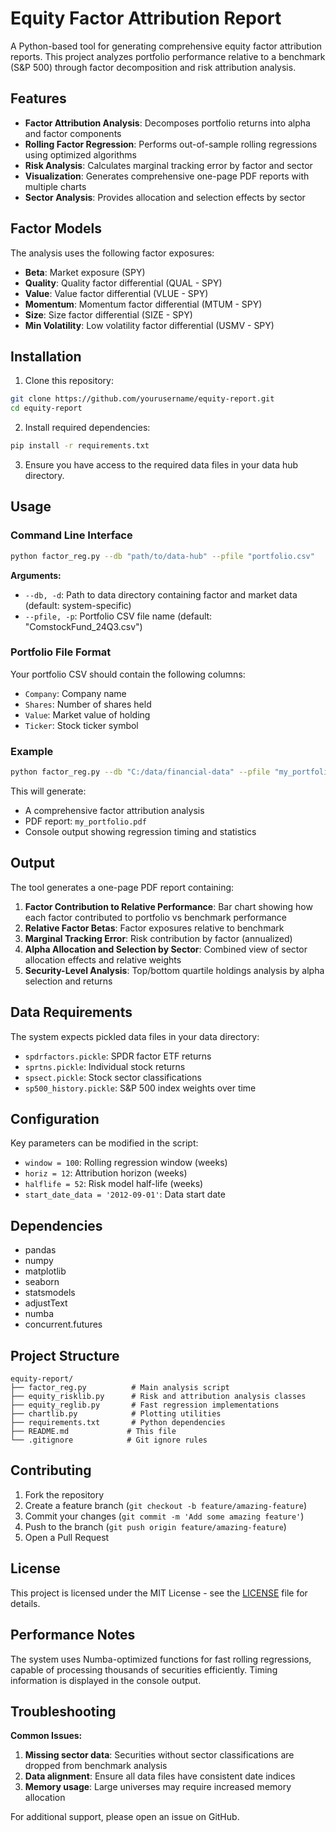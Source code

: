 # Equity Factor Attribution Report

A Python-based tool for generating comprehensive equity factor attribution reports. This project analyzes portfolio performance relative to a benchmark (S&P 500) through factor decomposition and risk attribution analysis.

## Features

- **Factor Attribution Analysis**: Decomposes portfolio returns into alpha and factor components
- **Rolling Factor Regression**: Performs out-of-sample rolling regressions using optimized algorithms
- **Risk Analysis**: Calculates marginal tracking error by factor and sector
- **Visualization**: Generates comprehensive one-page PDF reports with multiple charts
- **Sector Analysis**: Provides allocation and selection effects by sector

## Factor Models

The analysis uses the following factor exposures:
- **Beta**: Market exposure (SPY)
- **Quality**: Quality factor differential (QUAL - SPY)
- **Value**: Value factor differential (VLUE - SPY) 
- **Momentum**: Momentum factor differential (MTUM - SPY)
- **Size**: Size factor differential (SIZE - SPY)
- **Min Volatility**: Low volatility factor differential (USMV - SPY)

## Installation

1. Clone this repository:
```bash
git clone https://github.com/yourusername/equity-report.git
cd equity-report
```

2. Install required dependencies:
```bash
pip install -r requirements.txt
```

3. Ensure you have access to the required data files in your data hub directory.

## Usage

### Command Line Interface

```bash
python factor_reg.py --db "path/to/data-hub" --pfile "portfolio.csv"
```

**Arguments:**
- `--db, -d`: Path to data directory containing factor and market data (default: system-specific)
- `--pfile, -p`: Portfolio CSV file name (default: "ComstockFund_24Q3.csv")

### Portfolio File Format

Your portfolio CSV should contain the following columns:
- `Company`: Company name
- `Shares`: Number of shares held
- `Value`: Market value of holding
- `Ticker`: Stock ticker symbol

### Example

```bash
python factor_reg.py --db "C:/data/financial-data" --pfile "my_portfolio.csv"
```

This will generate:
- A comprehensive factor attribution analysis
- PDF report: `my_portfolio.pdf`
- Console output showing regression timing and statistics

## Output

The tool generates a one-page PDF report containing:

1. **Factor Contribution to Relative Performance**: Bar chart showing how each factor contributed to portfolio vs benchmark performance
2. **Relative Factor Betas**: Factor exposures relative to benchmark
3. **Marginal Tracking Error**: Risk contribution by factor (annualized)
4. **Alpha Allocation and Selection by Sector**: Combined view of sector allocation effects and relative weights
5. **Security-Level Analysis**: Top/bottom quartile holdings analysis by alpha selection and returns

## Data Requirements

The system expects pickled data files in your data directory:
- `spdrfactors.pickle`: SPDR factor ETF returns
- `sprtns.pickle`: Individual stock returns
- `spsect.pickle`: Stock sector classifications
- `sp500_history.pickle`: S&P 500 index weights over time

## Configuration

Key parameters can be modified in the script:
- `window = 100`: Rolling regression window (weeks)
- `horiz = 12`: Attribution horizon (weeks)
- `halflife = 52`: Risk model half-life (weeks)
- `start_date_data = '2012-09-01'`: Data start date

## Dependencies

- pandas
- numpy 
- matplotlib
- seaborn
- statsmodels
- adjustText
- numba
- concurrent.futures

## Project Structure

```
equity-report/
├── factor_reg.py          # Main analysis script
├── equity_risklib.py      # Risk and attribution analysis classes
├── equity_reglib.py       # Fast regression implementations
├── chartlib.py            # Plotting utilities
├── requirements.txt       # Python dependencies
├── README.md             # This file
└── .gitignore            # Git ignore rules
```

## Contributing

1. Fork the repository
2. Create a feature branch (`git checkout -b feature/amazing-feature`)
3. Commit your changes (`git commit -m 'Add some amazing feature'`)
4. Push to the branch (`git push origin feature/amazing-feature`)
5. Open a Pull Request

## License

This project is licensed under the MIT License - see the [LICENSE](LICENSE) file for details.

## Performance Notes

The system uses Numba-optimized functions for fast rolling regressions, capable of processing thousands of securities efficiently. Timing information is displayed in the console output.

## Troubleshooting

**Common Issues:**

1. **Missing sector data**: Securities without sector classifications are dropped from benchmark analysis
2. **Data alignment**: Ensure all data files have consistent date indices
3. **Memory usage**: Large universes may require increased memory allocation

For additional support, please open an issue on GitHub.